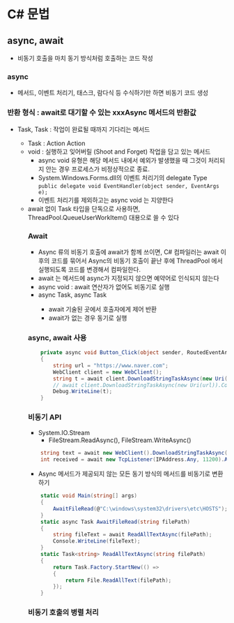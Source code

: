# C# 문법
## async, await
- 비동기 호출을 마치 동기 방식처럼 호출하는 코드 작성
### async
- 메서드, 이벤트 처리기, 태스크, 람다식 등 수식하기만 하면 비동기 코드 생성
### 반환 형식 : await로 대기할 수 있는 xxxAsync 메서드의 반환값
- Task, Task<TResult> : 작업이 완료될 때까지 기다리는 메서드
    - Task : Action Action<object>
- void : 실행하고 잊어버릴 (Shoot and Forget) 작업을 담고 있는 메서드
    - async void 유형은 해당 메서드 내에서 예외가 발생했을 때 그것이 처리되지 안는 경우 프로세스가 비정상적으로 종료.
    - System.Windows.Forms.dll의 이벤트 처리기의 delegate Type
    `public delegate void EventHandler(object sender, EventArgs e);`
    - 이벤트 처리기를 제외하고는 async void 는 지양한다
- await 없이 Task 타입을 단독으로 사용하면, ThreadPool.QueueUserWorkItem() 대용으로 쓸 수 있다
### Await
- Async 류의 비동기 호출에 await가 함께 쓰이면, C# 컴파일러는 await 이후의 코드를 묶어서 Async의 비동기 호출이 끝난 후에 ThreadPool 에서 실행되도록 코드를 변경해서 컴파일한다.
- await 는 메서드에 async가 지정되지 않으면 예약어로 인식되지 않는다
- async void : await 연산자가 없어도 비동기로 실행
- async Task, async Task<TResult>
    - await 기술된 곳에서 호출자에게 제어 반환
    - await가 없는 경우 동기로 실행
### async, await 사용
```C#
    private async void Button_Click(object sender, RoutedEventArgs e)
    {
        string url = "https://www.naver.com";
        WebClient client = new WebClient();
        string t = await client.DownloadStringTaskAsync(new Uri(url));
        // await client.DownloadStringTaskAsync(new Uri(url)).ConfigureWait(false);
        Debug.WriteLine(t);
    }
```
### 비동기 API
- System.IO.Stream
    - FileStream.ReadAsync(), FileStream.WriteAsync()
```C#
    string text = await new WebClient().DownloadStringTaskAsync("http://www.microsoft.com");
    int received = await new TcpListener(IPAddress.Any, 11200).AcceptTcpClient().GetStream().ReadAsync(buffer, 0, buffer.Length);
```
- Async 메서드가 제공되지 않는 모든 동기 방식의 메서드를 비동기로 변환하기
```C#
    static void Main(string[] args)
    {
        AwaitFileRead(@"C:\windows\system32\drivers\etc\HOSTS");
    }
    static async Task AwaitFileRead(string filePath)
    {
        string fileText = await ReadAllTextAsync(filePath);
        Console.WriteLine(fileText);
    }
    static Task<string> ReadAllTextAsync(string filePath)
    {
        return Task.Factory.StartNew(() =>
        {
            return File.ReadAllText(filePath);
        });
    }
```
### 비동기 호출의 병렬 처리
